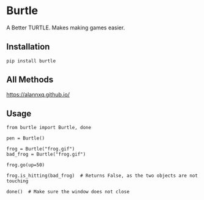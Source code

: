 # Burtle

A Better TURTLE. Makes making games easier.

## Installation

```Py
pip install burtle
```

## All Methods
https://alannxq.github.io/

## Usage

```Py
from burtle import Burtle, done

pen = Burtle()

frog = Burtle("frog.gif")
bad_frog = Burtle("frog.gif")

frog.go(up=50)

frog.is_hitting(bad_frog)  # Returns False, as the two objects are not touching

done()  # Make sure the window does not close

```
